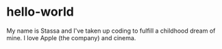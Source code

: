 # hello-world

My name is Stassa and I've taken up coding to fulfill a childhood dream of mine.
I love Apple (the company) and cinema.
